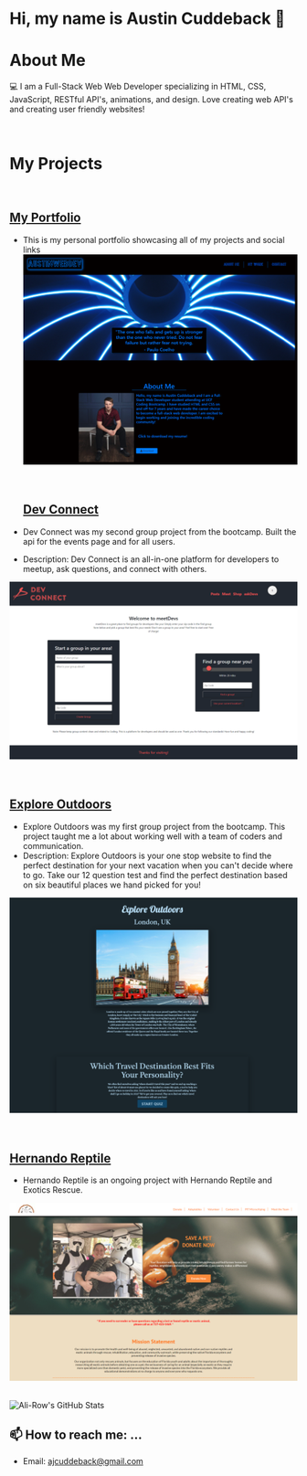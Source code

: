 # Hi, my name is Austin Cuddeback 👋

# About Me

💻 I am a Full-Stack Web Web Developer specializing in HTML, CSS, JavaScript, RESTful API's, animations, and design. Love creating web API's and creating user friendly websites!

<br />

# My Projects

<br />

## [My Portfolio](https://ajcuddeback.github.io)

- This is my personal portfolio showcasing all of my projects and social links
  ![my portfolio](images/screencapture-ajcuddeback-github-io-2020-10-24-14_19_37.png)
  <br />
  <br />
  <br />

  ## [Dev Connect](https://dev-connect-ac.herokuapp.com/login)

- Dev Connect was my second group project from the bootcamp. Built the api for the events page and for all users.
- Description: Dev Connect is an all-in-one platform for developers to meetup, ask questions, and connect with others.

![Dev Connect](images/dev-connect.png)
<br />
<br />
<br />

## [Explore Outdoors](https://ajcuddeback.github.io/Explore-Outdoors)

- Explore Outdoors was my first group project from the bootcamp. This project taught me a lot about working well with a team of coders and communication.
- Description: Explore Outdoors is your one stop website to find the perfect destination for your next vacation when you can't decide where to go. Take our 12 question test and find the perfect destination based on six beautiful places we hand picked for you!

![Explore Outdoors](images/explore-outdoors.png)
<br />
<br />
<br />

## [Hernando Reptile](https://www.hernandoreptile.org)

- Hernando Reptile is an ongoing project with Hernando Reptile and Exotics Rescue.

![Henando Reptile](images/home-img-prev.png)

<br />

<img align="left" alt="Ali-Row's GitHub Stats" src="https://github-readme-stats.vercel.app/api?username=ajcuddeback&show_icons=true&hide_border=true" />

<br />

## 📫 How to reach me: ...

- Email: [ajcuddeback@gmail.com](ajcuddeback@gmail.com)
